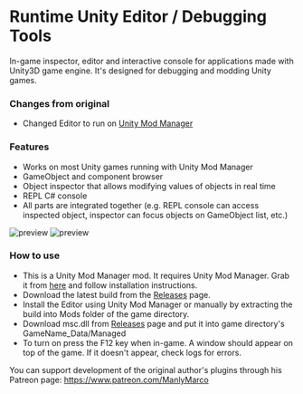# Runtime Unity Editor / Debugging Tools
In-game inspector, editor and interactive console for applications made with Unity3D game engine. It's designed for debugging and modding Unity games.

### Changes from original
- Changed Editor to run on [Unity Mod Manager](https://github.com/newman55/unity-mod-manager)

### Features
- Works on most Unity games running with Unity Mod Manager
- GameObject and component browser
- Object inspector that allows modifying values of objects in real time
- REPL C# console
- All parts are integrated together (e.g. REPL console can access inspected object, inspector can focus objects on GameObject list, etc.)

![preview](https://user-images.githubusercontent.com/39247311/53586063-a8324000-3b87-11e9-8209-57e660d2949d.png)
![preview](https://user-images.githubusercontent.com/39247311/49837301-2d3a6400-fda6-11e8-961a-9a85f1247705.PNG)

### How to use
- This is a Unity Mod Manager mod. It requires Unity Mod Manager. Grab it from [here](https://www.nexusmods.com/site/mods/21/) and follow installation instructions.
- Download the latest build from the [Releases](https://github.com/ManlyMarco/RuntimeUnityEditor/releases) page.
- Install the Editor using Unity Mod Manager or manually by extracting the build into Mods folder of the game directory.
- Download msc.dll from [Releases](https://github.com/ManlyMarco/RuntimeUnityEditor/releases) page and put it into game directory's GameName_Data/Managed
- To turn on press the F12 key when in-game. A window should appear on top of the game. If it doesn't appear, check logs for errors.

You can support development of the original author's plugins through his Patreon page: https://www.patreon.com/ManlyMarco
